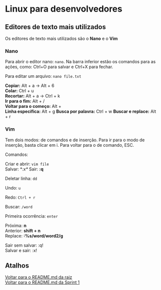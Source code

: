 # Linux para desenvolvedores

## Editores de texto mais utilizados

Os editores de texto mais utilizados são o **Nano** e o **Vim**

### Nano
Para abrir o editor nano: ```nano```. Na barra inferior estão os comandos para as ações, como: Ctrl+O para salvar e Ctrl+X para fechar.

Para editar um arquivo: ```nano file.txt```

**Copiar:** Alt + a -> Alt + 6\
**Colar:** Ctrl + u\
**Recortar:** Alt + a -> Ctrl + k\
**Ir para o fim:** Alt + / \
**Voltar para o começo:** Alt + \
**Linha específica:** Alt + g
**Busca por palavra:** Ctrl + w
**Buscar e replace:** Alt + r

### Vim

Tem dois modos: de comandos e de inserção. Para ir para o modo de inserção, basta clicar em i. Para voltar para o de comando, ESC.

Comandos:

Criar e abrir: ```vim file```\
Salvar: **:x\**
Sair: **:q**

Deletar linha: ```dd```

Undo: ```u```

Redo: ```Ctrl + r```

Buscar: ```/word```

Primeira ocorrência: ```enter```

Próxima: **n**\
Anterior: **shift + n**\
Replace: **:%s/word/word2/g**

Sair sem salvar: :q!\
Salvar e sair: :x!

## Atalhos
[Voltar para o README.md da raiz](/README.md)\
[Voltar para o README.md da Sprint 1](/Sprint%201/README.md)